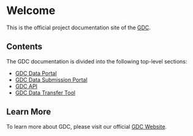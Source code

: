 # Welcome

This is the official project documentation site of the [GDC](https://gdc.nci.nih/gov).

## Contents

The GDC documentation is divided into the following top-level sections:

* [GDC Data Portal](Data_Portal/Users_Guide/Getting_Started.md)
* [GDC Data Submission Portal](Data_Submission_Portal/Users_Guide/Getting_Started.md)
* [GDC API](submission/about.md)
* [GDC Data Transfer Tool](dictionary/about.md)

## Learn More

To learn more about GDC, please visit our official [GDC Website](https://gdc.nci.nih/gov).
